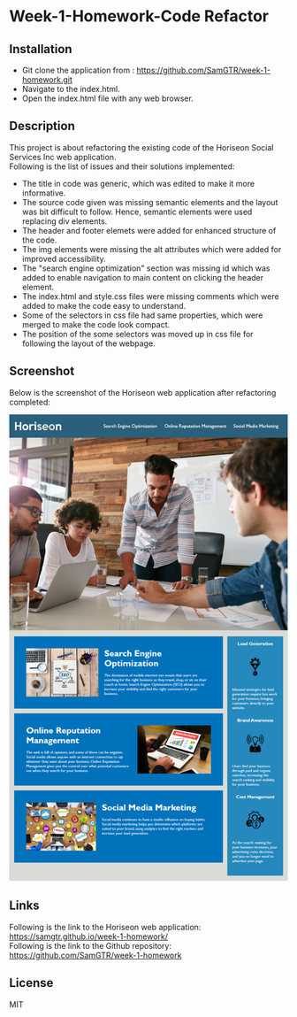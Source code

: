 # Week-1-Homework-Code Refactor
## Installation
- Git clone the application from : https://github.com/SamGTR/week-1-homework.git
- Navigate to the index.html.
- Open the index.html file with any web browser.
## Description
This project is about refactoring the existing code of the Horiseon Social Services Inc web application.  
Following is the list of issues and their solutions implemented:
- The title in code was generic, which was edited to make it more informative.
- The source code given was missing semantic elements and the layout was bit difficult to follow. Hence, semantic elements were used replacing div elements.
- The header and footer elemets were added for enhanced structure of the code.
- The img elements were missing the alt attributes which were added for improved accessibility.
- The "search engine optimization" section was missing id which was added to enable navigation to main content on clicking the header element.
- The index.html and style.css files were missing comments which were added to make the code easy to understand.
- Some of the selectors in css file had same properties, which were merged to make the code look compact.
- The position of the some selectors was moved up in css file for following the layout of the webpage.
## Screenshot
Below is the screenshot of the Horiseon web application after refactoring completed:

![The Horiseon webpage screenshot.](/assets/images/01-html-css-git-homework-demo.png)
## Links
Following is the link to the Horiseon web application:  
https://samgtr.github.io/week-1-homework/  
Following is the link to the Github repository:  
https://github.com/SamGTR/week-1-homework
## License
MIT
